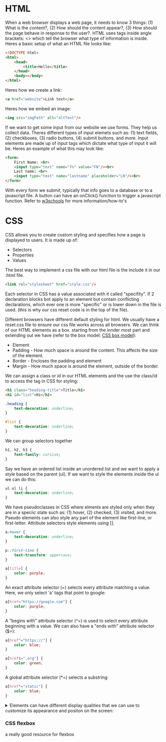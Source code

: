 # HTML

When a web browser displays a web page, it needs to know 3 things: (1) What is the content?, (2) How should the content appear?, (3) How should the page behave in response to the user?. HTML uses tags inside angle brackets: <> which tell the browser what type of information is inside. Heres a basic setup of what an HTML file looks like:

```html
<!DOCTYPE html>
<html>
    <head>
        <title>Hello</title>
    </head>
    <body></body>
</html>
```

Heres how we create a link:
```html
<a href="website">Link text</a>
```

Heres how we embed an image:
```html
<img src="imgPath" alt="altText"/>
```

If we want to get some input from our website we use forms. They help us collect data. Theres different types of input elemets such as: (1) text fields, (2) checkboxes, (3) radio buttons, (4) submit buttons, and more. Input elements are made up of input tags which dictate what type of input it will be. Heres an example of what this may look like:
```html
<form>
    First Name: <br>
    <input type="text" name="fn" value="FN"/><br>
    Last name: <br>
    <input type="text" name="lastname" placeholder="LN"/><br>
</form>
```

With every form we submit, typically that info goes to a database or to a javascript file. A button can have an onClick() function to trigger a javascript function. Refer to <a href="https://www.w3schools.com/html/default.asp">w3schools</a> for more information/how-to's

# CSS

CSS allows you to create custom styling and specifies how a page is displayed to users. It is made up of:
<ul>
<li>Selectors</li>
<li>Properties</li>
<li>Values</li>
</ul>

The best way to implement a css file with our html file is the include it in our .html file. 
```html
<link rel="stylesheet" href="style.css"/>
```

Each selector in CSS has a value associated with it called "specifity". If 2 declaration blocks bot apply to an element but contain conflicting declarations, which ever one is more "specific" or is lower down in the file is used. (this is why our css reset code is in the top of the file).<br>

Different browsers have different default styling for html. We usually have a reset.css file to ensure our css file works across all browsers. We can think of our HTML elements  as a box. starting from the innder most part and extending out we have (refer to the box model: <a href="https://www.w3schools.com/css/css_boxmodel.asp">CSS box model</a>): 
<ul>
<li>Element</li>
<li>Padding - How much space is around the content. This affects the size of the element.</li>
<li>Border - Encloses the padding and element</li>
<li>Margin - How much space is around the element, outside of the border.</li>
</ul>

We can assign a class or id in our HTML elements and the use the class/id to access the tag in CSS for styling:
```html
<h1 class="heading-title">Title</h1>
<h1 id="list">Hi</h2>
```
```css
.heading {
    text-decoration: underline;
}

#list {
    text-decoration: underline;
}
```

We can group selectors together
```css
h1, h2, h3 {
    font-family: cursive;
}
```

Say we have an ordered list inside an unordered list and we want to apply a style based on the parent (ul). If we want to style the elements inside the ul we can do this:
```css
ul ol li {
    text-decoration: underline;
}
```

We have pseudoclasses in CSS where elments are styled only when they are in a speciic state such as: (1) hover, (2) checked, (3) visited, and more. Pseudo elements can also style any part of the element like first-line, or first-letter. Attribute selectors style elements using [].
```css
a:hover {
    text-decoration: underline;
}

p::first-line {
    text-transform: uppercase;
}

a[title] {
    color: purple;
}
```

An exact attribute selector (=) selects every attribute matching a value. Here, we only select 'a' tags that point to google:
```css
a[href="https://google.com"] {
    color: purple;
}
```

A "begins with" attribute selector (^=) is used to select every attribute beginning with a value. We can also have a "ends with" attribute selector ($=):
```css
a[href^="https://"] {
    color: blue;
}

a[href$=".org"] {
    color: green;
}
```

A global attribute selector (*=) selects a substring:
```css
a[href*="static"] {
    color: blue;
}
```


<details>
<summary>Elements can have different display qualities that we can use to customize its appearance and positon on the screen:</summary>

<ul>
<li>display: block -> An element generates a block element box that typically has a width of 100% inside the parent container</li>
<li>display: inline -> These dont generate line breaks and only take up as much space as their content requires</li>
<li>display: none -> Defines wether or not an element displays a box at all</li>
<li>position: static -> The element is positioned according to the normal flow of the document</li>
<li>position: relative -> The element is positioned according to the normal flow of the document and then offsets relative to itself based on the values of: top, right, bottom, left</li>
<li>position: absolute -> The element is positioned relative to its nearest non-static parent element</li>
<li>position: fixed -> The element is positioned relative to the browser window</li>
</ul>
</details>


### CSS flexbox
<link href="https://css-tricks.com/snippets/css/a-guide-to-flexbox/">a really good resource for flexbox</link>